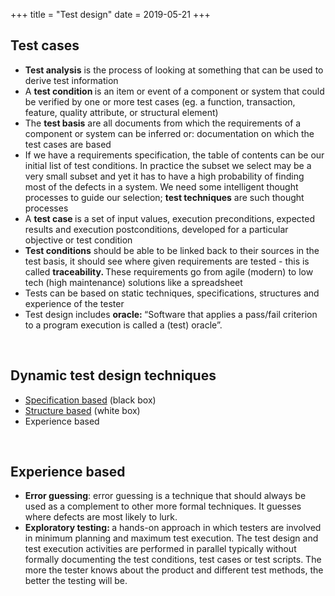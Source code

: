 +++
title = "Test design"
date = 2019-05-21
+++
<h2 id="test-cases">Test cases</h2><ul><li><strong>Test analysis</strong> is the process of looking at something that can be used to derive test information</li><li>A <strong>test condition </strong>is an item or event of a component or system that could be verified by one or more test cases (eg. a function, transaction, feature, quality attribute, or structural element)</li><li>The <strong>test basis</strong> are all documents from which the requirements of a component or system can be inferred or: documentation on which the test cases are based</li><li>If we have a requirements specification, the table of contents can be our initial list of test conditions. In practice the subset we select may be a very small subset and yet it has to have a high probability of finding most of the defects in a system. We need some intelligent thought processes to guide our selection; <strong>test techniques</strong> are such thought processes</li><li>A <strong>test case </strong>is a set of input values, execution preconditions, expected results and execution postconditions, developed for a particular objective or test condition</li><li><strong>Test conditions</strong> should be able to be linked back to their sources in the test basis, it should see where given requirements are tested - this is called <strong>traceability. </strong>These requirements go from agile (modern) to low tech (high maintenance) solutions like a spreadsheet</li><li>Tests can be based on static techniques, specifications, structures and experience of the tester</li><li>Test design includes <strong>oracle: </strong>“Software that applies a pass/fail criterion to a program execution is called a (test) oracle”.</li></ul><p><br></p><h2 id="dynamic-test-design-techniques">Dynamic test design techniques</h2><ul><li><a href="https://cshub.nl/post/498641362" target="_blank">Specification based</a> (black box)</li><li><a href="https://cshub.nl/post/354694478" target="_blank">Structure based</a> (white box)</li><li>Experience based</li></ul><p><br></p><h2 id="experience-based">Experience based</h2><ul><li><strong>Error guessing</strong>: error guessing is a technique that should always be used as a complement to other more formal techniques. It guesses where defects are most likely to lurk.</li><li><strong>Exploratory testing: </strong>a hands-on approach in which testers are involved in minimum planning and maximum test execution. The test design and test execution activities are performed in parallel typically without formally documenting the test conditions, test cases or test scripts. The more the tester knows about the product and different test methods, the better the testing will be.</li></ul>